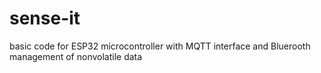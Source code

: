 # sense-it
basic code for ESP32 microcontroller with MQTT interface and Bluerooth management of nonvolatile data
